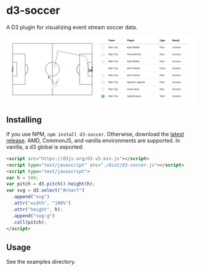 # d3-soccer

A D3 plugin for visualizing event stream soccer data.

<div align="center">
  <img src="img/header-readme.png">
</div>

## Installing

If you use NPM, `npm install d3-soccer`. Otherwise, download the [latest release](https://github.com/probberechts/d3-soccer/releases/latest). AMD, CommonJS, and vanilla environments are supported. In vanilla, a d3 global is exported:

```html
<script src="https://d3js.org/d3.v5.min.js"></script>
<script type="text/javascript" src="./dist/d3-soccer.js"></script>
<script type="text/javascript">
var h = 500;
var pitch = d3.pitch().height(h);
var svg = d3.select("#chart")
  .append("svg")
  .attr("width", "100%")
  .attr("height", h);
  .append("svg:g")
  .call(pitch);
</script>
```

## Usage

See the examples directory.


